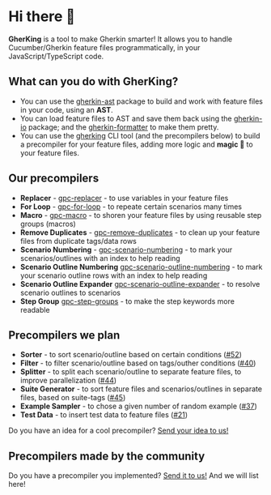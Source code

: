 # Hi there 👋

**GherKing** is a tool to make Gherkin smarter! It allows you to handle Cucumber/Gherkin feature files programmatically, in your JavaScript/TypeScript code.

## What can you do with **GherKing**?

* You can use the [gherkin-ast](https://github.com/gherking/gherkin-ast) package to build and work with feature files in your code, using an **AST**.
* You can load feature files to AST and save them back using the [gherkin-io](https://github.com/gherking/gherkin-io) package; and the [gherkin-formatter](https://github.com/gherking/gherkin-formatter) to make them pretty.
* You can use the [gherking](https://github.com/gherking/gherking) CLI tool (and the precompilers below) to build a precompiler for your feature files, adding more logic and **magic 🌈** to your feature files.

## Our precompilers

* **Replacer** - [gpc-replacer](https://github.com/gherking/gpc-replacer)<!-- @gula --> - to use variables in your feature files
* **For Loop** - [gpc-for-loop](https://github.com/gherking/gpc-for-loop)<!-- @6ai --> - to repeate certain scenarios many times
* **Macro** - [gpc-macro](https://github.com/gherking/gpc-macro)<!-- @moni --> - to shoren your feature files by using reusable step groups (macros)
* **Remove Duplicates** - [gpc-remove-duplicates](https://github.com/gherking/gpc-remove-duplicates)<!-- @6ai --> - to clean up your feature files from duplicate tags/data rows
* **Scenario Numbering** - [gpc-scenario-numbering](https://github.com/gherking/gpc-scenario-numbering)<!-- @balazs --> - to mark your scenarios/outlines with an index to help reading
* **Scenario Outline Numbering** [gpc-scenario-outline-numbering](https://github.com/gherking/gpc-scenario-outline-numbering)<!-- @juci --> - to mark your scenario outline rows with an index to help reading
* **Scenario Outline Expander** [gpc-scenario-outline-expander](https://github.com/gherking/gpc-scenario-outline-expander)<!-- @balazs --> - to resolve scenario outlines to scenarios
* **Step Group** [gpc-step-groups](https://github.com/gherking/gpc-step-groups)<!-- @juci --> - to make the step keywords more readable

## Precompilers we plan

* **Sorter** - to sort scenario/outline based on certain conditions ([#52](https://github.com/gherking/gherking/issues/52))
* **Filter** - to filter scenario/outline based on tags/outher conditions ([#40](https://github.com/gherking/gherking/issues/40))
* **Splitter** - to split each scenario/outline to separate feature files, to improve parallelization ([#44](https://github.com/gherking/gherking/issues/44))
* **Suite Generator** - to sort feature files and scenarios/outlines in separate files, based on suite-tags ([#45](https://github.com/gherking/gherking/issues/45))
* **Example Sampler** - to chose a given number of random example ([#37](https://github.com/gherking/gherking/issues/37))
* **Test Data** - to insert test data to feature files ([#21](https://github.com/gherking/gherking/issues/21))

Do you have an idea for a cool precompiler? [Send your idea to us!](https://github.com/gherking/gherking/issues/new?assignees=judit-nahaj%2C+szikszail&labels=enhancement&template=precompiler-request.md&title=%5BGPC%5D+The+name+of+the+precompiler)

## Precompilers made by the community

Do you have a precompiler you implemented? [Send it to us!](https://github.com/gherking/gherking/issues/new?assignees=judit-nahaj%2C+szikszail&labels=enhancement&template=precompiler-request.md&title=%5BGPC%5D+New+OSS+precompiler) And we will list here!
